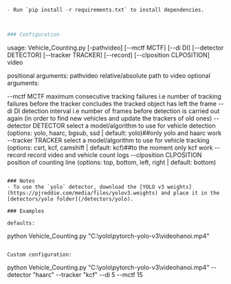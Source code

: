 

```python
- Run `pip install -r requirements.txt` to install dependencies.



### Configuration
```
usage: Vehicle_Counting.py [-pathvideo] 
                           [--mctf MCTF] [--di DI] [--detector DETECTOR]
                           [--tracker TRACKER] [--record]
                           [--clposition CLPOSITION]
                           video

positional arguments:
  pathvideo                 relative/absolute path to video 
optional arguments:
 
 
  --mctf MCTF           maximum consecutive tracking failures i.e number of
                        tracking failures before the tracker concludes the
                        tracked object has left the frame
  --di DI               detection interval i.e number of frames before
                        detection is carried out again (in order to find new
                        vehicles and update the trackers of old ones)
  --detector DETECTOR   select a model/algorithm to use for vehicle detection
                        (options: yolo, haarc, bgsub, ssd | default: yolo)##only yolo and haarc work
  --tracker TRACKER     select a model/algorithm to use for vehicle tracking
                        (options: csrt, kcf, camshift | default: kcf)##to the moment only kcf work
  --record              record video and vehicle count logs
  --clposition CLPOSITION
                        position of counting line (options: top, bottom, left,
                        right | default: bottom)
```

### Notes
- To use the `yolo` detector, download the [YOLO v3 weights](https://pjreddie.com/media/files/yolov3.weights) and place it in the [detectors/yolo folder](/detectors/yolo).

### Examples

defaults:
```
python Vehicle_Counting.py "C:\yolo\pytorch-yolo-v3\videohanoi.mp4"
```

Custom configuration:

```
python Vehicle_Counting.py "C:\yolo\pytorch-yolo-v3\videohanoi.mp4"  --detector "haarc" --tracker "kcf" --di 5 --mctf 15
```





```
